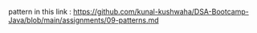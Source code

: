 pattern in this link : https://github.com/kunal-kushwaha/DSA-Bootcamp-Java/blob/main/assignments/09-patterns.md
